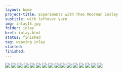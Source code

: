 ```yaml
---
layout: home
project-title: Experiments with Theo Moorman inslay
subtitle: with leftover yarn
img: inlay15.jpg
folder: inlay
href: inlay.html
status: finished
tag: weaving inlay
started: 
finished: 
---
```

<section id="photos">
<img src="{{ site.baseurl }}/projects/inlay/img/black-red-yarn.jpg" />
<img src="{{ site.baseurl }}/projects/inlay/img/inlay1.jpg" />
<img src="{{ site.baseurl }}/projects/inlay/img/inlay2.jpg" />
<img src="{{ site.baseurl }}/projects/inlay/img/inlay3.jpg" />
<img src="{{ site.baseurl }}/projects/inlay/img/inlay4.jpg" />
<img src="{{ site.baseurl }}/projects/inlay/img/inlay5.jpg" />
<img src="{{ site.baseurl }}/projects/inlay/img/inlay6.jpg" />
<img src="{{ site.baseurl }}/projects/inlay/img/inlay7.jpg" />
<img src="{{ site.baseurl }}/projects/inlay/img/inlay8.jpg" />
<img src="{{ site.baseurl }}/projects/inlay/img/inlay9.jpg" />
<img src="{{ site.baseurl }}/projects/inlay/img/inlay10.jpg" />
<img src="{{ site.baseurl }}/projects/inlay/img/inlay11.jpg" />
<img src="{{ site.baseurl }}/projects/inlay/img/inlay12.jpg" />
<img src="{{ site.baseurl }}/projects/inlay/img/inlay13.jpg" />
<img src="{{ site.baseurl }}/projects/inlay/img/inlay14.jpg" />
<img src="{{ site.baseurl }}/projects/inlay/img/inlay15.jpg" />
</section><!-- /#photos -->
